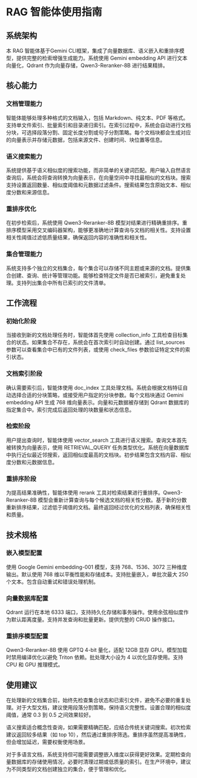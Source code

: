 # RAG 智能体使用指南

## 系统架构

本 RAG 智能体基于Gemini CLI框架，集成了向量数据库、语义嵌入和重排序模型，提供完整的检索增强生成能力。系统使用 Gemini embedding API 进行文本向量化，Qdrant 作为向量存储，Qwen3-Reranker-8B 进行结果精排。

## 核心能力

### 文档管理能力

智能体能够处理多种格式的文档输入，包括 Markdown、纯文本、PDF 等格式。支持单文件索引、批量索引和目录递归索引。在索引过程中，系统会自动进行文档分块，可选择段落分割、固定长度分割或句子分割策略。每个文档块都会生成对应的向量表示并存储元数据，包括来源文件、创建时间、块位置等信息。

### 语义搜索能力

系统提供基于语义相似度的搜索功能，而非简单的关键词匹配。用户输入自然语言查询后，系统会将查询转换为向量表示，在向量空间中寻找最相似的文档块。搜索支持设置返回数量、相似度阈值和元数据过滤条件。搜索结果包含原始文本、相似度分数和来源信息。

### 重排序优化

在初步检索后，系统使用 Qwen3-Reranker-8B 模型对结果进行精确重排序。重排序模型采用交叉编码器架构，能够更准确地计算查询与文档的相关性。支持设置相关性阈值过滤低质量结果，确保返回内容的准确性和相关性。

### 集合管理能力

系统支持多个独立的文档集合，每个集合可以存储不同主题或来源的文档。提供集合创建、查询、统计等管理功能。能够检查特定文件是否已被索引，避免重复处理。支持列出集合中所有已索引的文件清单。

## 工作流程

### 初始化阶段

当接收到新的文档处理任务时，智能体首先使用 collection_info 工具检查目标集合的状态。如果集合不存在，系统会在首次索引时自动创建。通过 list_sources 参数可以查看集合中已有的文件列表，或使用 check_files 参数验证特定文件的索引状态。

### 文档索引阶段

确认需要索引后，智能体使用 doc_index 工具处理文档。系统会根据文档特征自动选择合适的分块策略，或接受用户指定的分块参数。每个文档块通过 Gemini embedding API 生成 768 维向量表示。向量和元数据被存储到 Qdrant 数据库的指定集合中。索引完成后返回处理的块数量和状态信息。

### 检索阶段

用户提出查询时，智能体使用 vector_search 工具进行语义搜索。查询文本首先被转换为向量表示，使用 RETRIEVAL_QUERY 任务类型优化。系统在向量数据库中执行近似最近邻搜索，返回相似度最高的文档块。初步结果包含文档内容、相似度分数和元数据信息。

### 重排序阶段

为提高结果准确性，智能体使用 rerank 工具对检索结果进行重排序。Qwen3-Reranker-8B 模型会重新计算查询与每个候选文档的相关性分数。基于新的分数重新排序结果，过滤低于阈值的文档。最终返回经过优化的文档列表，确保相关性和质量。

## 技术规格

### 嵌入模型配置

使用 Google Gemini embedding-001 模型，支持 768、1536、3072 三种维度输出。默认使用 768 维以平衡性能和存储成本。支持批量嵌入，单批次最大 250 个文本。包含自动重试和错误处理机制。

### 向量数据库配置

Qdrant 运行在本地 6333 端口，支持持久化存储和事务操作。使用余弦相似度作为默认距离度量。支持并发查询和批量更新。提供完整的 CRUD 操作接口。

### 重排序模型配置

Qwen3-Reranker-8B 使用 GPTQ 4-bit 量化，适配 12GB 显存 GPU。模型加载时禁用编译优化以避免 Triton 依赖。批处理大小设为 4 以优化显存使用。支持 CPU 和 GPU 推理模式。

## 使用建议

在处理新的文档集合前，始终先检查集合状态和已索引文件，避免不必要的重复处理。对于大型文档，建议使用段落分割策略，保持语义完整性。设置合理的相似度阈值，通常 0.3 到 0.5 之间效果较好。

语义搜索适合概念性查询，如果需要精确匹配，应结合传统关键词搜索。初次检索建议返回较多结果（如 top 10），然后通过重排序筛选。重排序虽然提高准确性，但会增加延迟，需要权衡使用场景。

对于多语言文档，系统支持但可能需要调整嵌入维度以获得更好效果。定期检查向量数据库的存储使用情况，必要时清理过期或低质量的索引。在生产环境中，建议为不同类型的文档创建独立的集合，便于管理和优化。